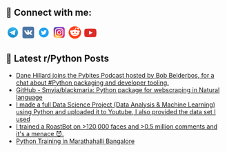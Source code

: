 ## 🔎 Connect with me:
[<img src="https://github.com/bullbesh/bullbesh/blob/main/images/Telegram.png" width="32" height="32" />](https://t.me/bullbesh)
[<img src="https://github.com/bullbesh/bullbesh/blob/main/images/VK.png" width="32" height="32" />](https://vk.com/bullbesh)
[<img src="https://github.com/bullbesh/bullbesh/blob/main/images/Twitter.png" width="32" height="32" />](https://twitter.com/bullbesh1)
[<img src="https://github.com/bullbesh/bullbesh/blob/main/images/Instagram.png" width="32" height="32" />](https://www.instagram.com/bullbesh)
[<img src="https://github.com/bullbesh/bullbesh/blob/main/images/Reddit.png" width="32" height="32" />](https://www.reddit.com/user/bullbesh)
[<img src="https://github.com/bullbesh/bullbesh/blob/main/images/YouTube.png" width="32" height="32" />](https://www.youtube.com/channel/UCtfjRs6uzgq5mfm8S06WTcg)

## 📕 Latest r/Python Posts
<!-- BLOG-POST-LIST:START -->
- [Dane Hillard joins the Pybites Podcast hosted by Bob Belderbos, for a chat about #Python packaging and developer tooling.](https://www.reddit.com/r/Python/comments/12ejm56/dane_hillard_joins_the_pybites_podcast_hosted_by/)
- [GitHub - Smyja/blackmaria: Python package for webscraping in Natural language](https://www.reddit.com/r/Python/comments/12ejeqz/github_smyjablackmaria_python_package_for/)
- [I made a full Data Science Project &lpar;Data Analysis &amp; Machine Learning&rpar; using Python and uploaded it to Youtube, I also provided the data set I used](https://www.reddit.com/r/Python/comments/12eigeh/i_made_a_full_data_science_project_data_analysis/)
- [I trained a RoastBot on &gt;120,000 faces and &gt;0.5 million comments and it&#39;s a menace 😈.](https://www.reddit.com/r/Python/comments/12egsoz/i_trained_a_roastbot_on_120000_faces_and_05/)
- [Python Training in Marathahalli Bangalore](https://www.reddit.com/r/Python/comments/12eg1ld/python_training_in_marathahalli_bangalore/)
<!-- BLOG-POST-LIST:END -->
